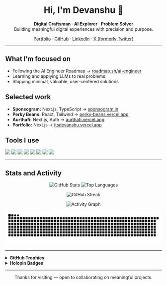<div align="center">

# Hi, I'm Devanshu 👋

**Digital Craftsman · AI Explorer · Problem Solver**  
Building meaningful digital experiences with precision and purpose.

[Portfolio](https://itsdevanshu.vercel.app) · [GitHub](https://github.com/designdotdevanshu) · [LinkedIn](https://www.linkedin.com/in/designdotdevanshu) · [X (formerly Twitter)](https://x.com/design_devanshu)

</div>

---

## What I’m focused on

- Following the AI Engineer Roadmap → [roadmap.sh/ai-engineer](https://roadmap.sh/ai-engineer)
- Learning and applying LLMs to real problems
- Shipping minimal, valuable, user-centered solutions

## Selected work

- **Sponsogram:** Next.js, TypeScript → [sponsogram.in](https://www.sponsogram.in)
- **Perky Beans:** React, Tailwind → [perky-beans.vercel.app](https://perky-beans.vercel.app)
- **Aurthafi:** Next.js, Auth → [aurthafi.vercel.app](https://aurthafi.vercel.app)
- **Portfolio:** Next.js → [itsdevanshu.vercel.app](https://itsdevanshu.vercel.app)

## Tools I use

<p>
  <img src="https://img.shields.io/badge/JavaScript-F7DF1E?style=flat&logo=javascript&logoColor=000" />
  <img src="https://img.shields.io/badge/TypeScript-3178C6?style=flat&logo=typescript&logoColor=fff" />
  <img src="https://img.shields.io/badge/Python-3776AB?style=flat&logo=python&logoColor=fff" />
  <img src="https://img.shields.io/badge/React-61DAFB?style=flat&logo=react&logoColor=000" />
  <img src="https://img.shields.io/badge/Next.js-000000?style=flat&logo=nextdotjs&logoColor=fff" />
  <img src="https://img.shields.io/badge/Tailwind%20CSS-38B2AC?style=flat&logo=tailwindcss&logoColor=fff" />
  <img src="https://img.shields.io/badge/Git-F05032?style=flat&logo=git&logoColor=fff" />
  <img src="https://img.shields.io/badge/VS%20Code-007ACC?style=flat&logo=visualstudiocode&logoColor=fff" />
</p>

---

## Stats and Activity

<p align="center">
  <img alt="GitHub Stats" src="https://github-readme-stats.vercel.app/api?username=designdotdevanshu&show_icons=true&hide_title=true&theme=transparent&include_all_commits=true&hide_border=true" height="165" />
  <img alt="Top Languages" src="https://github-readme-stats.vercel.app/api/top-langs/?username=designdotdevanshu&layout=compact&langs_count=8&theme=transparent&hide_border=true" height="165" />
</p>

<p align="center">
  <img alt="GitHub Streak" src="https://streak-stats.demolab.com/?user=designdotdevanshu&theme=transparent&hide_border=true" height="165" />
</p>

<p align="center">
  <img alt="Activity Graph" src="https://github-readme-activity-graph.vercel.app/graph?username=designdotdevanshu&theme=github-compact&hide_border=true&custom_title=Contribution%20Graph&grid=true&days=40" />
</p>

<p align="center">
  <picture>
    <source media="(prefers-color-scheme: dark)" srcset="https://github.com/designdotdevanshu/designdotdevanshu/blob/output/github-contribution-grid-snake-dark.svg?raw=true" />
    <img alt="GitHub contribution grid snake animation" src="https://github.com/designdotdevanshu/designdotdevanshu/blob/output/github-contribution-grid-snake.svg?raw=true" />
  </picture>
</p>

---

<details>
  <summary><b>GitHub Trophies</b></summary>
  <p align="center">
    <img alt="GitHub Trophies" src="https://github-profile-trophy.vercel.app/?username=designdotdevanshu&theme=flat&no-frame=true&row=1&margin-w=10" />
  </p>
</details>

<details>
  <summary><b>Holopin Badges</b></summary>
  <p align="center">
    <a href="https://www.holopin.io/@designdotdevanshu">
      <img src="https://holopin.me/designdotdevanshu" alt="Holopin badge board" />
    </a>
  </p>
</details>

---

<p align="center">
Thanks for visiting — open to collaborating on meaningful projects.
</p>
